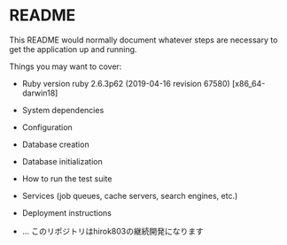 # README

This README would normally document whatever steps are necessary to get the
application up and running.

Things you may want to cover:

* Ruby version
ruby 2.6.3p62 (2019-04-16 revision 67580) [x86_64-darwin18]
* System dependencies

* Configuration

* Database creation

* Database initialization

* How to run the test suite

* Services (job queues, cache servers, search engines, etc.)

* Deployment instructions

* ...
このリポジトリはhirok803の継続開発になります